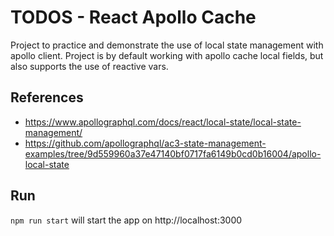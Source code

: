 # TODOS - React Apollo Cache

Project to practice and demonstrate the use of local state management with apollo client.
Project is by default working with apollo cache local fields, but also supports the use of reactive vars.

## References
- https://www.apollographql.com/docs/react/local-state/local-state-management/
- https://github.com/apollographql/ac3-state-management-examples/tree/9d559960a37e47140bf0717fa6149b0cd0b16004/apollo-local-state

## Run
``npm run start`` will start the app on http://localhost:3000
